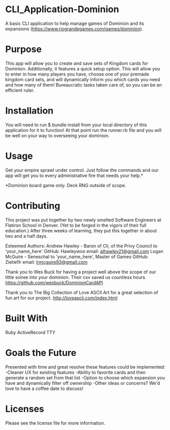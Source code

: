 # CLI_Application-Dominion
A basic CLI application to help manage games of Dominion and its expansions (https://www.riograndegames.com/games/dominion).

# Purpose
This app will allow you to create and save sets of Kingdom cards for Dominion. Additionally, it features a 
quick setup option. This will allow you to enter in how many players you have, choose one of your premade 
kingdom card sets, and will dynamically inform you which cards you need and how many of them! 
Bureaucratic tasks taken care of, so you can be an efficient ruler.

# Installation
You will need to run $ bundle install from your local directory of this application for it to function!
At that point run the runner.rb file and you will be well on your way to overseeing your dominion. 

# Usage
Get your empire sprawl under control. Just follow the commands and our app will get you to every 
administrative fire that needs your help.*

*Dominion board game only. Deck RNG outside of scope. 

# Contributing
This project was put together by two newly smelted Software Engineers at Flatiron School in Denver. 
(Yet to be forged in the vigors of their full education.)
After three weeks of learning, they put this together in about two and a half days.

Esteemed Authors:
Andrew Hawley - Baron of Cli, of the Privy Council to 'your_name_here'
GitHub: Hawleywoo
email: alhawley21@gmail.com
Logan McGuire - Seneschal to 'your_name_here', Master of Games
GitHub: Zietieflr
email: lrmcguire93@gmail.com

Thank you to Wes Buck for having a project well above the scope of our little soiree into your dominion. 
Their csv saved us countless hours. https://github.com/wesbuck/DominionCardAPI

Thank you to The Big Collection of Love ASCII Art for a great selection of fun art for our project. 
http://loveascii.com/index.html

# Built With
Ruby
ActiveRecord
TTY

# Goals the Future
Presented with time and great resolve these features could be implemented: 
-Cleaner UX for existing features
-Ability to favorite cards and then generate a random set from that list
-Option to choose which expansion you have and dynamically filter off ownership
-Other ideas or concerns? We'd love to have a coffee date to discuss!

# Licenses 
Please see the license file for more information. 
